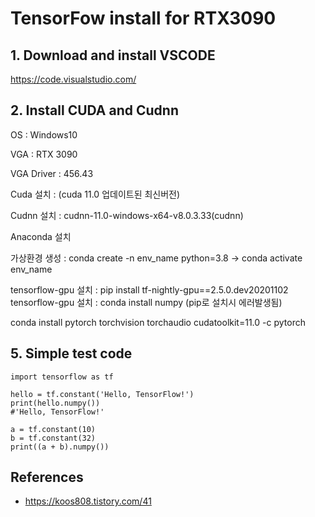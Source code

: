 # TensorFow install for RTX3090

## 1. Download and install VSCODE 

https://code.visualstudio.com/

## 2. Install CUDA and Cudnn

OS : Windows10

VGA : RTX 3090

VGA Driver : 456.43

Cuda 설치 :   (cuda 11.0 업데이트된 최신버전)

Cudnn 설치 : cudnn-11.0-windows-x64-v8.0.3.33(cudnn)

Anaconda 설치

가상환경 생성 : conda create -n env_name python=3.8 -> conda activate env_name

tensorflow-gpu 설치 : pip install tf-nightly-gpu==2.5.0.dev20201102
tensorflow-gpu 설치 : conda install numpy (pip로 설치시 에러발생됨)

conda install pytorch torchvision torchaudio cudatoolkit=11.0 -c pytorch



## 5. Simple test code
```
import tensorflow as tf

hello = tf.constant('Hello, TensorFlow!')
print(hello.numpy())
#'Hello, TensorFlow!'

a = tf.constant(10)
b = tf.constant(32)
print((a + b).numpy())
```

## References
- https://koos808.tistory.com/41
